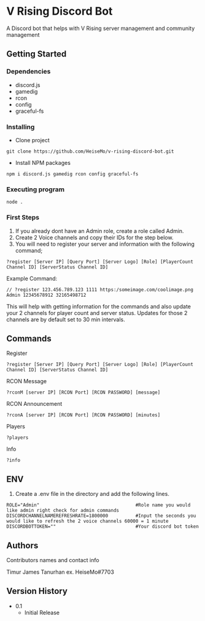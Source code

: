 # V Rising Discord Bot

A Discord bot that helps with V Rising server management and community management

## Getting Started

### Dependencies
* discord.js
* gamedig
* rcon
* config
* graceful-fs

### Installing

* Clone project
```
git clone https://github.com/HeiseMo/v-rising-discord-bot.git
```
* Install NPM packages
```
npm i discord.js gamedig rcon config graceful-fs
```

### Executing program

```
node .
```

### First Steps
1) If you already dont have an Admin role, create a role called Admin.
2) Create 2 Voice channels and copy their IDs for the step below.
3) You will need to register your server and information with the following command;
```
?register [Server IP] [Query Port] [Server Logo] [Role] [PlayerCount Channel ID] [ServerStatus Channel ID]
```
Example Command:
```
// ?register 123.456.789.123 1111 https:/someimage.com/coolimage.png Admin 12345678912 32165498712
```
This will help with getting information for the commands and also update your 2 channels for player count and server status. Updates for those 2 channels are by default set to 30 min intervals.


## Commands

Register
```
?register [Server IP] [Query Port] [Server Logo] [Role] [PlayerCount Channel ID] [ServerStatus Channel ID]
```
RCON Message
```
?rconM [server IP] [RCON Port] [RCON PASSWORD] [message]
```
RCON Announcement
```
?rconA [server IP] [RCON Port] [RCON PASSWORD] [minutes]
```
Players
```
?players
```
Info
```
?info
```

## ENV
1) Create a .env file in the directory and add the following lines.
```
ROLE="Admin"                                   #Role name you would like admin right check for admin commands
DISCORDCHANNELNAMEREFRESHRATE=1800000          #Input the seconds you would like to refresh the 2 voice channels 60000 = 1 minute
DISCORDBOTTOKEN=""                             #Your discord bot token
```

## Authors

Contributors names and contact info

Timur James Tanurhan
ex. HeiseMo#7703

## Version History

* 0.1
    * Initial Release


